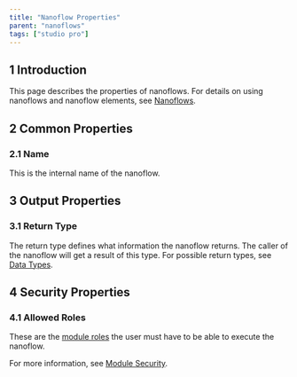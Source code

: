 ```yaml
---
title: "Nanoflow Properties"
parent: "nanoflows"
tags: ["studio pro"]
---
```


## 1 Introduction

This page describes the properties of nanoflows. For details on using nanoflows and nanoflow elements, see [Nanoflows](nanoflows).

## 2 Common Properties

### 2.1 Name

This is the internal name of the nanoflow.

## 3 Output Properties

### 3.1 Return Type

The return type defines what information the nanoflow returns. The caller of the nanoflow will get a result of this type. For possible return types, see [Data Types](data-types).

## 4 Security Properties

### 4.1 Allowed Roles

These are the [module roles](module-role) the user must have to be able to execute the nanoflow.

For more information, see [Module Security](module-security).
